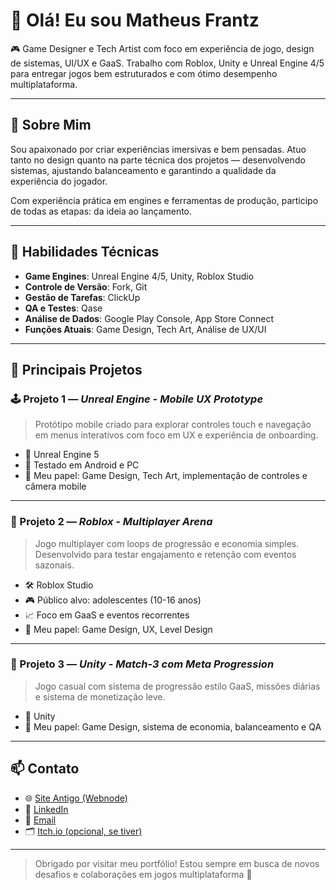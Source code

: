 # 👋 Olá! Eu sou Matheus Frantz

🎮 Game Designer e Tech Artist com foco em experiência de jogo, design de sistemas, UI/UX e GaaS. Trabalho com Roblox, Unity e Unreal Engine 4/5 para entregar jogos bem estruturados e com ótimo desempenho multiplataforma.

---

## 🧠 Sobre Mim

Sou apaixonado por criar experiências imersivas e bem pensadas. Atuo tanto no design quanto na parte técnica dos projetos — desenvolvendo sistemas, ajustando balanceamento e garantindo a qualidade da experiência do jogador.

Com experiência prática em engines e ferramentas de produção, participo de todas as etapas: da ideia ao lançamento.

---

## 🔨 Habilidades Técnicas

- **Game Engines**: Unreal Engine 4/5, Unity, Roblox Studio
- **Controle de Versão**: Fork, Git
- **Gestão de Tarefas**: ClickUp
- **QA e Testes**: Qase
- **Análise de Dados**: Google Play Console, App Store Connect
- **Funções Atuais**: Game Design, Tech Art, Análise de UX/UI

---

## 🎯 Principais Projetos

### 🕹️ Projeto 1 — *Unreal Engine - Mobile UX Prototype*

> Protótipo mobile criado para explorar controles touch e navegação em menus interativos com foco em UX e experiência de onboarding.

- 🔧 Unreal Engine 5
- 🧪 Testado em Android e PC
- 🎯 Meu papel: Game Design, Tech Art, implementação de controles e câmera mobile

---

### 🚀 Projeto 2 — *Roblox - Multiplayer Arena*

> Jogo multiplayer com loops de progressão e economia simples. Desenvolvido para testar engajamento e retenção com eventos sazonais.

- 🛠️ Roblox Studio
- 🎮 Público alvo: adolescentes (10-16 anos)
- 📈 Foco em GaaS e eventos recorrentes
- 🎯 Meu papel: Game Design, UX, Level Design

---

### 🎨 Projeto 3 — *Unity - Match-3 com Meta Progression*

> Jogo casual com sistema de progressão estilo GaaS, missões diárias e sistema de monetização leve.

- 🔧 Unity
- 🎯 Meu papel: Game Design, sistema de economia, balanceamento e QA

---

## 📫 Contato

- 🌐 [Site Antigo (Webnode)](https://msfrantz1.webnode.page/)
- 💼 [LinkedIn](https://www.linkedin.com/in/matheusfrantz/)
- 📧 [Email](mailto:msfrantz.contato@gmail.com)
- 🗂️ [Itch.io (opcional, se tiver)](https://seulink.itch.io/)

---

> Obrigado por visitar meu portfólio! Estou sempre em busca de novos desafios e colaborações em jogos multiplataforma 🚀
